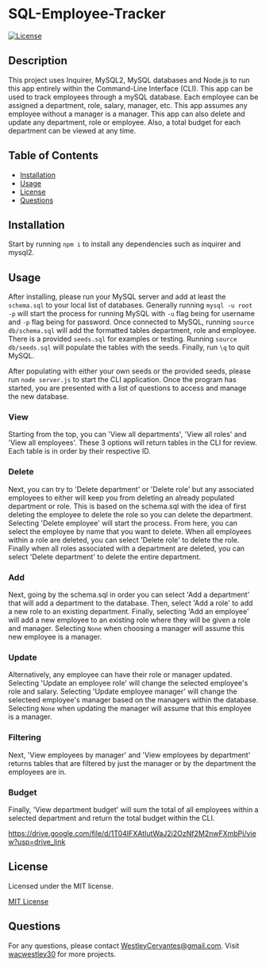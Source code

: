 # SQL-Employee-Tracker

[![License](https://img.shields.io/badge/License-MIT-green.svg)](https://opensource.org/licenses/MIT)

## Description

This project uses Inquirer, MySQL2, MySQL databases and Node.js to run this app entirely within the Command-Line Interface (CLI). This app can be used to track employees through a mySQL database. Each employee can be assigned a department, role, salary, manager, etc. This app assumes any employee without a manager is a manager. This app can also delete and update any department, role or employee. Also, a total budget for each department can be viewed at any time.

## Table of Contents

- [Installation](#installation)
- [Usage](#usage)
- [License](#license)
- [Questions](#questions)

## Installation

Start by running `npm i` to install any dependencies such as inquirer and mysql2.

## Usage

After installing, please run your MySQL server and add at least the `schema.sql` to your local list of databases. Generally running `mysql -u root -p` will start the process for running MySQL with `-u` flag being for username and `-p` flag being for password. Once connected to MySQL, running `source db/schema.sql` will add the formatted tables department, role and employee. There is a provided `seeds.sql` for examples or testing. Running `source db/seeds.sql` will populate the tables with the seeds. Finally, run `\q` to quit MySQL.

After populating with either your own seeds or the provided seeds, please run `node server.js` to start the CLI application. Once the program has started, you are presented with a list of questions to access and manage the new database.

### View
Starting from the top, you can 'View all departments', 'View all roles' and 'View all employees'. These 3 options will return tables in the CLI for review. Each table is in order by their respective ID.


### Delete
Next, you can try to 'Delete department' or 'Delete role' but any associated employees to either will keep you from deleting an already populated department or role. This is based on the schema.sql with the idea of first deleting the employee to delete the role so you can delete the department. Selecting 'Delete employee' will start the process. From here, you can select the employee by name that you want to delete. When all employees within a role are deleted, you can select 'Delete role' to delete the role. Finally when all roles associated with a department are deleted, you can select 'Delete department' to delete the entire department.

### Add
Next, going by the schema.sql in order you can select 'Add a department' that will add a department to the database. Then, select 'Add a role' to add a new role to an existing department. Finally, selecting 'Add an employee' will add a new employee to an existing role where they will be given a role and manager. Selecting `None` when choosing a manager will assume this new employee is a manager.

### Update
Alternatively, any employee can have their role or manager updated. Selecting 'Update an employee role' will change the selected employee's role and salary. Selecting 'Update employee manager' will change the selecteed employee's manager based on the managers within the database. Selecting `None` when updating the manager will assume that this employee is a manager.

### Filtering
Next, 'View employees by manager' and 'View employees by department' returns tables that are filtered by just the manager or by the department the employees are in.

### Budget
Finally, 'View department budget' will sum the total of all employees within a  selected department and return the total budget within the CLI.

https://drive.google.com/file/d/1T04IFXAtIutWaJ2i2OzNf2M2nwFXmbPj/view?usp=drive_link

## License

Licensed under the MIT license.

[MIT License](https://opensource.org/licenses/MIT)

## Questions

For any questions, please contact WestleyCervantes@gmail.com. Visit [wacwestley30](https://github.com/wacwestley30) for more projects.
